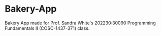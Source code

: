 # Bakery-App

Bakery App made for Prof. Sandra White's 202230:30090 Programming Fundamentals II (COSC-1437-371) class.